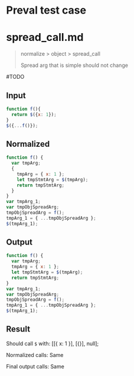 # Preval test case

# spread_call.md

> normalize > object > spread_call
>
> Spread arg that is simple should not change

#TODO

## Input

`````js filename=intro
function f(){
  return $({x: 1});
}
$({...f()});
`````

## Normalized

`````js filename=intro
function f() {
  var tmpArg;
  {
    tmpArg = { x: 1 };
    let tmpStmtArg = $(tmpArg);
    return tmpStmtArg;
  }
}
var tmpArg_1;
var tmpObjSpreadArg;
tmpObjSpreadArg = f();
tmpArg_1 = { ...tmpObjSpreadArg };
$(tmpArg_1);
`````

## Output

`````js filename=intro
function f() {
  var tmpArg;
  tmpArg = { x: 1 };
  let tmpStmtArg = $(tmpArg);
  return tmpStmtArg;
}
var tmpArg_1;
var tmpObjSpreadArg;
tmpObjSpreadArg = f();
tmpArg_1 = { ...tmpObjSpreadArg };
$(tmpArg_1);
`````

## Result

Should call `$` with:
[[{ x: 1 }], [{}], null];

Normalized calls: Same

Final output calls: Same
